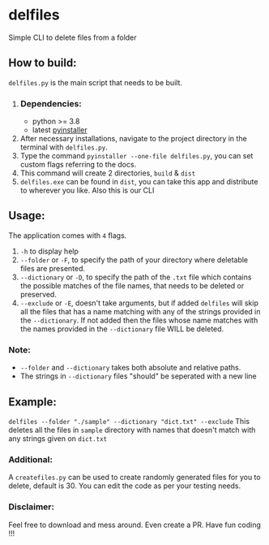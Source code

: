 # delfiles
Simple CLI to delete files from a folder

## How to build:
`delfiles.py` is the main script that needs to be built.
1. ### Dependencies:
    - python >= 3.8
    - latest [pyinstaller](https://pypi.org/project/pyinstaller/)
2. After necessary installations, navigate to the project directory in the terminal with `delfiles.py`.
3. Type the command `pyinstaller --one-file delfiles.py`, you can set custom flags referring to the docs.
4. This command will create 2 directories, `build` & `dist`
5. `delfiles.exe` can be found in `dist`, you can take this app and distribute to wherever you like. Also this is our CLI

## Usage:

The application comes with `4` flags.
1. `-h` to display help
2. `--folder` or `-F`, to specify the path of your directory where deletable files are presented.
3. `--dictionary` or `-D`, to specify the path of the `.txt` file which contains the possible matches of the file names, that needs to be deleted or preserved.
4. `--exclude` or `-E`, doesn't take arguments, but if added `delfiles` will skip all the files that has a name matching with any of the strings provided in the `--dictionary`. If not added then the files whose name matches with the names provided in the `--dictionary` file WILL be deleted.

### Note:
 - `--folder` and `--dictionary` takes both absolute and relative paths.
 - The strings in `--dictionary` files "should" be seperated with a new line

## Example:
`delfiles --folder "./sample" --dictionary "dict.txt" --exclude`
This deletes all the files in `sample` directory with names that doesn't match with any strings given on `dict.txt`

### Additional:
A `createfiles.py` can be used to create randomly generated files for you to delete, default is 30. You can edit the code as per your testing needs.
### Disclaimer:
Feel free to download and mess around. Even create a PR. Have fun coding !!!
